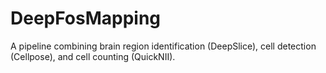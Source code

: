 # DeepFosMapping
A pipeline combining brain region identification (DeepSlice), cell detection (Cellpose), and cell counting (QuickNII).
